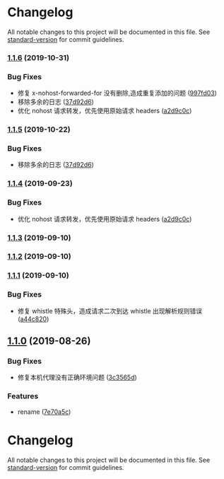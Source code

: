 # Changelog

All notable changes to this project will be documented in this file. See [standard-version](https://github.com/conventional-changelog/standard-version) for commit guidelines.

### [1.1.6](https://github.com/hxfdarling/nohost-proxy/compare/v1.1.3...v1.1.6) (2019-10-31)

### Bug Fixes

- 修复 x-nohost-forwarded-for 没有删除,造成重复添加的问题 ([997fd03](https://github.com/hxfdarling/nohost-proxy/commit/997fd03))
- 移除多余的日志 ([37d92d6](https://github.com/hxfdarling/nohost-proxy/commit/37d92d6))
- 优化 nohost 请求转发，优先使用原始请求 headers ([a2d9c0c](https://github.com/hxfdarling/nohost-proxy/commit/a2d9c0c))

### [1.1.5](https://github.com/hxfdarling/nohost-proxy/compare/v1.1.4...v1.1.5) (2019-10-22)

### Bug Fixes

- 移除多余的日志 ([37d92d6](https://github.com/hxfdarling/nohost-proxy/commit/37d92d6))

### [1.1.4](https://github.com/hxfdarling/nohost-proxy/compare/v1.1.3...v1.1.4) (2019-09-23)

### Bug Fixes

- 优化 nohost 请求转发，优先使用原始请求 headers ([a2d9c0c](https://github.com/hxfdarling/nohost-proxy/commit/a2d9c0c))

### [1.1.3](https://github.com/hxfdarling/nohost-proxy/compare/v1.1.2...v1.1.3) (2019-09-10)

### [1.1.2](https://github.com/hxfdarling/nohost-proxy/compare/v1.1.1...v1.1.2) (2019-09-10)

### [1.1.1](https://github.com/hxfdarling/nohost-proxy/compare/v1.1.0...v1.1.1) (2019-09-10)

### Bug Fixes

- 修复 whistle 特殊头，造成请求二次到达 whistle 出现解析规则错误 ([a44c820](https://github.com/hxfdarling/nohost-proxy/commit/a44c820))

## [1.1.0](https://github.com/hxfdarling/nohost-proxy/compare/v1.0.3...v1.1.0) (2019-08-26)

### Bug Fixes

- 修复本机代理没有正确环境问题 ([3c3565d](https://github.com/hxfdarling/nohost-proxy/commit/3c3565d))

### Features

- rename ([7e70a5c](https://github.com/hxfdarling/nohost-proxy/commit/7e70a5c))

# Changelog

All notable changes to this project will be documented in this file. See [standard-version](https://github.com/conventional-changelog/standard-version) for commit guidelines.
